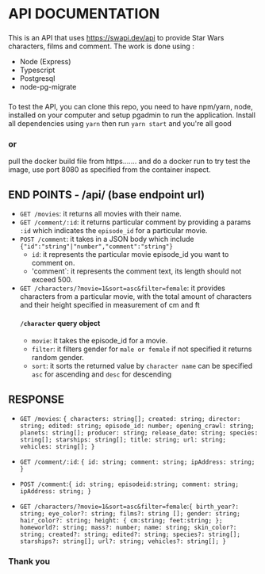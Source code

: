 # API DOCUMENTATION
###
This is an API that uses https://swapi.dev/api to provide Star Wars characters, films and comment. The work is done using :
- Node (Express)
- Typescript
- Postgresql
- node-pg-migrate

###
To test the API, you can clone this repo, you need to have npm/yarn, node, installed on your computer and setup pgadmin to run the application.
Install all dependencies using `yarn` then run `yarn start` and you're all good

### or

pull the docker build file from https....... and do a docker run to try test the image, use port 8080 as specified from the container inspect.

## END POINTS - /api/ (base endpoint url)
- `GET /movies`: it returns all movies with their name.
- `GET /comment/:id`: it returns particular comment by providing a params `:id` which indicates the `episode_id` for a particular movie.
- `POST /comment`: it takes in a JSON body which include `{"id":"string"|"number","comment":"string"}`
  - `id`: it represents the particular movie episode_id you want to comment on.
  - 'comment`: it represents the comment text, its length should not exceed 500.
- `GET /characters/?movie=1&sort=asc&filter=female`: it provides characters from a particular movie, with the total amount of characters and their 
height specified in measurement of cm and ft
   #### `/character` query object
    - `movie`: it takes the episode_id for a movie.
    - `filter`: it filters gender  for `male or female` if not specified it returns random gender.
    - `sort`: it sorts the returned value by `character name` can be specified `asc` for ascending and `desc` for descending
    
## RESPONSE
- `GET /movies`:
  `{
	characters: string[];
	created: string;
	director: string;
	edited: string;
	episode_id: number;
	opening_crawl: string;
	planets: string[];
	producer: string;
	release_date: string;
	species: string[];
	starships: string[];
	title: string;
	url: string;
	vehicles: string[];
}`
- `GET /comment/:id`: `{
	id: string;
	comment: string;
	ipAddress: string;
}`

- `POST /comment`:`{
	id: string;
  episodeid:string;
	comment: string;
	ipAddress: string;
}`

- `GET /characters/?movie=1&sort=asc&filter=female`:`{
    birth_year?: string;
    eye_color?: string;
    films?: string [];
    gender: string;
    hair_color?: string;
    height: {
    cm:string;
    feet:string;
    };
    homeworld?: string;
    mass?: number;
    name: string;
    skin_color?: string;
    created?: string;
    edited?: string;
    species?: string[];
    starships?: string[];
    url?: string;
    vehicles?: string[];
}`

### Thank you
